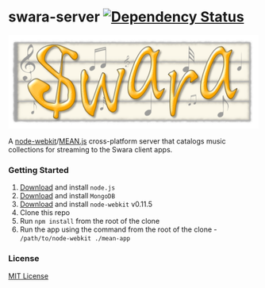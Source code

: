 swara-server [![Dependency Status](https://gemnasium.com/swara-app/swara-server.svg)](https://gemnasium.com/swara-app/swara-server)
============

![swara](logo.png)

A [node-webkit](https://github.com/rogerwang/node-webkit)/[MEAN.js](http://meanjs.org/) cross-platform server that catalogs music collections for streaming to the Swara client apps.

### Getting Started

1. [Download](http://nodejs.org/download/) and install `node.js`
2. [Download](https://www.mongodb.org/downloads) and install `MongoDB`
3. [Download](https://github.com/nwjs/nw.js/#downloads) and install `node-webkit` v0.11.5
3. Clone this repo
4. Run `npm install` from the root of the clone
5. Run the app using the command from the root of the clone - `/path/to/node-webkit ./mean-app`

### License

[MIT License](LICENSE.md)
